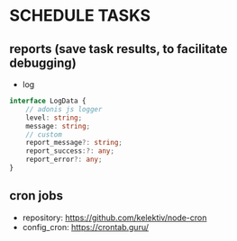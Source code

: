 # SCHEDULE TASKS

## reports (save task results, to facilitate debugging)

* log
```ts
interface LogData {
	// adonis js logger
	level: string;
	message: string;
	// custom
	report_message?: string;
	report_success:?: any;
	report_error?: any;
}
```

## cron jobs
* repository: https://github.com/kelektiv/node-cron
* config_cron: https://crontab.guru/
